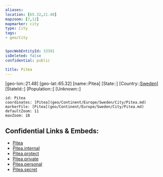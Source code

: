 ```yaml
---
aliases: 
location: [65.32,21.48]
mapzoom: [7,12] 
mapmarker: city 
type: City
tags:
- geo/City


SpocWebEntityId: 33391
isDeleted: false
confidential: public

title: Pitea
---
```

[geo-lon::21.48]
[geo-lat::65.32]
[name::Pitea]
[State::]
[Country::[Sweden](geo/Continent/Europe/Sweden.md)]
[StateId::]
[Population::]
[Unknown::]


```leaflet
id: Pitea
coordinates: [Pitea](geo/Continent/Europe/Sweden/City/Pitea.md)
markerFile: [Pitea](geo/Continent/Europe/Sweden/City/Pitea.md)
defaultZoom: 11 
maxZoom: 18
```


## Confidential Links & Embeds: 
- [Pitea](../../../../../../_public/geo/Continent/Europe/Sweden/City/Pitea.md) 
- [Pitea.internal](../../../../../../_internal/geo/Continent/Europe/Sweden/City/Pitea.internal.md) 
- [Pitea.protect](../../../../../../_protect/geo/Continent/Europe/Sweden/City/Pitea.protect.md) 
- [Pitea.private](../../../../../../_private/geo/Continent/Europe/Sweden/City/Pitea.private.md) 
- [Pitea.personal](../../../../../../_personal/geo/Continent/Europe/Sweden/City/Pitea.personal.md) 
- [Pitea.secret](../../../../../../_secret/geo/Continent/Europe/Sweden/City/Pitea.secret.md) 
